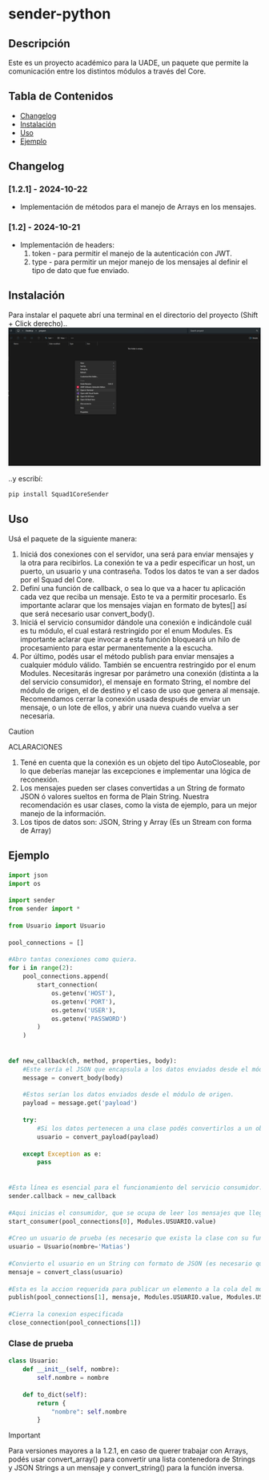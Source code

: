 # sender-python

## Descripción
Este es un proyecto académico para la UADE, un paquete que permite la comunicación entre los distintos módulos a través del Core.

## Tabla de Contenidos
- [Changelog](#changelog)
- [Instalación](#instalación)
- [Uso](#uso)
- [Ejemplo](#ejemplo)

## Changelog

### [1.2.1] - 2024-10-22
- Implementación de métodos para el manejo de Arrays en los mensajes.

### [1.2] - 2024-10-21
- Implementación de headers:
    1. token - para permitir el manejo de la autenticación con JWT.
    2. type - para permitir un mejor manejo de los mensajes al definir el tipo de dato que fue enviado.

## Instalación
Para instalar el paquete abrí una terminal en el directorio del proyecto (Shift + Click derecho)..
![Paso 1](images/1.png)

..y escribí:
```bash
pip install Squad1CoreSender
```

## Uso
Usá el paquete de la siguiente manera:
1. Iniciá dos conexiones con el servidor, una será para enviar mensajes y la otra para recibirlos. 
La conexión te va a pedir especificar un host, un puerto, un usuario y una contraseña. Todos los datos te van a ser dados por el Squad del Core.
2. Definí una función de callback, o sea lo que va a hacer tu aplicación cada vez que reciba un mensaje. Esto te va a permitir procesarlo.
Es importante aclarar que los mensajes viajan en formato de bytes[] así que será necesario usar convert_body().
3. Iniciá el servicio consumidor dándole una conexión e indicándole cuál es tu módulo, el cual estará restringido por el enum Modules.
Es importante aclarar que invocar a esta función bloqueará un hilo de procesamiento para estar permanentemente a la escucha.
4. Por último, podés usar el método publish para enviar mensajes a cualquier módulo válido. También se encuentra restringido por el enum Modules.
Necesitarás ingresar por parámetro una conexión (distinta a la del servicio consumidor), el mensaje en formato String, el nombre del módulo de origen, el de destino y el caso de uso que genera al mensaje.
Recomendamos cerrar la conexión usada después de enviar un mensaje, o un lote de ellos, y abrir una nueva cuando vuelva a ser necesaria.


> [!CAUTION]
> ACLARACIONES
> 1. Tené en cuenta que la conexión es un objeto del tipo AutoCloseable, por lo que deberías manejar las excepciones e implementar una lógica de reconexión.
> 2. Los mensajes pueden ser clases convertidas a un String de formato JSON ó valores sueltos en forma de Plain String. Nuestra recomendación es usar clases, como la vista de ejemplo, para un mejor manejo de la información.
> 3. Los tipos de datos son: JSON, String y Array (Es un Stream con forma de Array)



## Ejemplo
```Python
import json
import os

import sender
from sender import *

from Usuario import Usuario

pool_connections = []

#Abro tantas conexiones como quiera.
for i in range(2):
    pool_connections.append(
        start_connection(
            os.getenv('HOST'),
            os.getenv('PORT'),
            os.getenv('USER'),
            os.getenv('PASSWORD')
        )
    )


def new_callback(ch, method, properties, body):
    #Este sería el JSON que encapsula a los datos enviados desde el módulo de origen.
    message = convert_body(body)

    #Estos serían los datos enviados desde el módulo de origen.
    payload = message.get('payload')

    try:
        #Si los datos pertenecen a una clase podés convertirlos a un objeto genérico de Python.
        usuario = convert_payload(payload)

    except Exception as e:
        pass


#Esta línea es esencial para el funcionamiento del servicio consumidor.
sender.callback = new_callback

#Aqui inicias el consumidor, que se ocupa de leer los mensajes que llegan y responder segun el sender.callback
start_consumer(pool_connections[0], Modules.USUARIO.value)

#Creo un usuario de prueba (es necesario que exista la clase con su función .__init__())
usuario = Usuario(nombre='Matias')

#Convierto el usuario en un String con formato de JSON (es necesario que exista la clase con su método .to_dict())
mensaje = convert_class(usuario)

#Esta es la accion requerida para publicar un elemento a la cola del modulo DESTINO publish(conexion, mensaje, origen, DESTINO, caso de uso, token JWT entregado por Gestion Interna, Tipo de dato del mensaje)
publish(pool_connections[1], mensaje, Modules.USUARIO.value, Modules.USUARIO.value, 'Prueba', token, Types.JSON)

#Cierra la conexion especificada
close_connection(pool_connections[1])

```

### Clase de prueba
```Python
class Usuario:
    def __init__(self, nombre):
        self.nombre = nombre

    def to_dict(self):
        return {
            "nombre": self.nombre
        }

```

> [!IMPORTANT]
> Para versiones mayores a la 1.2.1, en caso de querer trabajar con Arrays, podés usar convert_array() para convertir una lista contenedora de Strings y JSON Strings a un mensaje y convert_string() para la función inversa.
